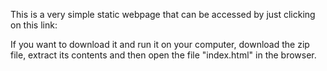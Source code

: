 This is a very simple static webpage that can be accessed by just clicking on this link:

If you want to download it and run it on your computer, download the zip file, extract its contents and then open the file "index.html" in the browser.
